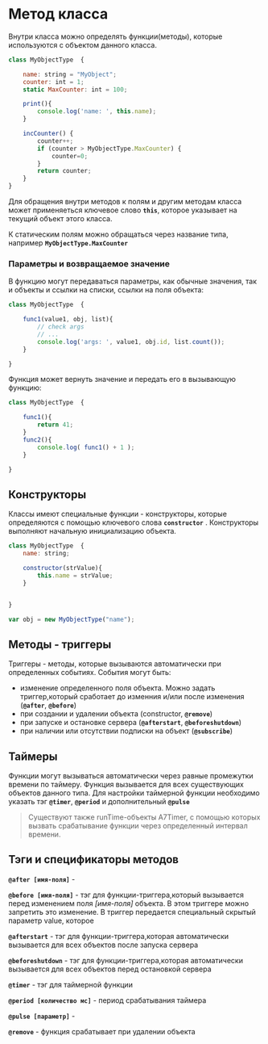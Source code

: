 # Метод класса
Внутри класса можно определять функции(методы), которые используются с объектом данного класса.


```javaScript
class MyObjectType  {

    name: string = "MyObject";  
    counter: int = 1; 
    static MaxCounter: int = 100; 

    print(){
        console.log('name: ', this.name);
    }

    incCounter() {
        counter++;
        if (counter > MyObjectType.MaxCounter) {
            counter=0;
        }
        return counter;
    }
}
```

Для обращения внутри методов к полям и другим методам класса может применяеться ключевое слово **`this`**, которое указывает на текущий объект этого класса. 

К статическим полям можно обращаться через название типа, например **`MyObjectType.MaxCounter`** 

### Параметры и возвращаемое значение

В функцию могут передаваться параметры, как обычные значения, так и объекты и ссылки на списки, ссылки на поля объекта:


```javaScript
class MyObjectType  {

    func1(value1, obj, list){
        // check args
        // ...
        console.log('args: ', value1, obj.id, list.count());
    }

}
```

Функция может вернуть значение и передать его в вызывающую функцию:


```javaScript
class MyObjectType  {

    func1(){
        return 41;
    }
    func2(){
        console.log( func1() + 1 );
    }

}
```

## Конструкторы

Классы имеют специальные функции - конструкторы, которые определяются с помощью ключевого слова **`constructor`** . 
Конструкторы выполняют начальную инициализацию объекта. 


```javaScript
class MyObjectType  {
    name: string;  

    constructor(strValue){
        this.name = strValue;
    }


}

var obj = new MyObjectType("name");

```

## Методы - триггеры

Триггеры - методы, которые вызываются автоматически при определенных событиях. 
События могут быть:

- изменение определенного поля объекта. Можно задать триггер,который сработает до изменния и/или после изменения (**`@after`**, **`@before`**)
- при создании и удалении объекта (constructor, **`@remove`**)
- при запуске и остановке сервера (**`@afterstart`**, **`@beforeshutdown`**)
- при наличии или отсутствии подписки на объект (**`@subscribe`**)



## Таймеры

Функции могут вызываться автоматически через равные промежутки времени по таймеру.
Функция вызывается для всех существующих объектов данного типа.
Для настройки таймерной функции необходимо указать тэг **`@timer`**, **`@period`** и дополнительный **`@pulse`**


> Существуют также runTime-объекты A7Timer, с помощью которых вызвать срабатывание функции через определенный интервал времени. 

## Тэги и спецификаторы методов

**`@after [имя-поля]`**  - 


**`@before [имя-поля]`** - тэг для функции-триггера,который вызывается перед изменением поля *[имя-поля]* объекта. В этом триггере можно запретить это изменение. 
В триггер передается специальный скрытый параметр value, которое


**`@afterstart`** - тэг для функции-триггера,которая автоматически вызывается для всех объектов после запуска сервера

**`@beforeshutdown`** - тэг для функции-триггера,которая автоматически вызывается для всех объектов перед остановкой сервера

**`@timer`** - тэг для таймерной функции

**`@period [количество мс]`** - период срабатывания таймера

**`@pulse [параметр]`** - 

**`@remove`** - функция срабатывает при удалении объекта
